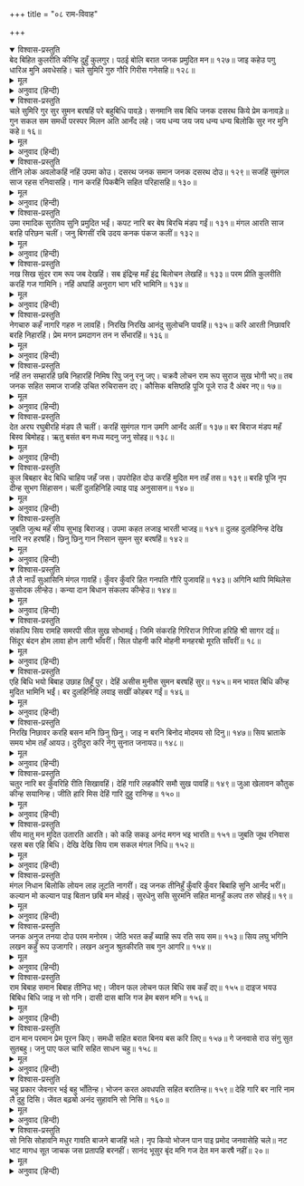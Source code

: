 +++
title = "०८ राम-विवाह"

+++


<details open><summary>विश्वास-प्रस्तुति</summary>
बेद बिहित कुलरीति कीन्हि दुहुँ कुलगुर।  
पठई बोलि बरात जनक प्रमुदित मन॥ १२७॥  
जाइ कहेउ पगु धारिअ मुनि अवधेसहि।  
चले सुमिरि गुरु गौरि गिरीस गनेसहि॥ १२८॥
</details>

<details><summary>मूल</summary>

बेद बिहित कुलरीति कीन्हि दुहुँ कुलगुर।  
पठई बोलि बरात जनक प्रमुदित मन॥ १२७॥  
जाइ कहेउ पगु धारिअ मुनि अवधेसहि।  
चले सुमिरि गुरु गौरि गिरीस गनेसहि॥ १२८॥
</details>

<details><summary>अनुवाद (हिन्दी)</summary>

वसिष्ठजी और शतानन्दजी दोनों कुलगुरुओंने वेदविहित कुलरीति सम्पन्न की तथा महाराज जनकने प्रमुदित मनसे बरातको बुला भेजा॥ १२७॥ [तब] शतानन्दमुनिने [जनवासेमें] जाकर अयोध्यापति (महाराज दशरथ)-से कहा—‘पधारिये’ और वे गुरु (वसिष्ठ), गौरी, शिवजी और गणेशजीको स्मरणकर चले॥ १२८॥
</details>

<details open><summary>विश्वास-प्रस्तुति</summary>
चले सुमिरि गुर सुर सुमन बरषहिं परे बहुबिधि पावड़े।  
सनमानि सब बिधि जनक दसरथ किये प्रेम कनावड़े॥  
गुन सकल सम समधी परस्पर मिलन अति आनँद लहे।  
जय धन्य जय जय धन्य धन्य बिलोकि सुर नर मुनि कहे॥ १६॥
</details>

<details><summary>मूल</summary>

चले सुमिरि गुर सुर सुमन बरषहिं परे बहुबिधि पावड़े।  
सनमानि सब बिधि जनक दसरथ किये प्रेम कनावड़े॥  
गुन सकल सम समधी परस्पर मिलन अति आनँद लहे।  
जय धन्य जय जय धन्य धन्य बिलोकि सुर नर मुनि कहे॥ १६॥
</details>

<details><summary>अनुवाद (हिन्दी)</summary>

महाराज दशरथ गुरु आदिको स्मरणकर चले; देवतालोग फूल बरसाने लगे और अनेक प्रकारके पाँवड़े पड़ने लगे। महाराज जनकने सब प्रकारसे सम्मानित कर श्रीदशरथजीको अपने प्रेमसे कृतज्ञ बना लिया। सब गुणोंमें तुल्य दोनों समधियोंने परस्पर मिलते समय अत्यन्त आनन्द प्राप्त किया। उन्हें देखकर देवता, मनुष्य और मुनिजन धन्य-धन्य कहते और जय-जयकार कर रहे हैं॥ १६॥
</details>

<details open><summary>विश्वास-प्रस्तुति</summary>
तीनि लोक अवलोकहिं नहिं उपमा कोउ।  
दसरथ जनक समान जनक दसरथ दोउ॥ १२९॥  
सजहिं सुमंगल साज रहस रनिवासहि।  
गान करहिं पिकबैनि सहित परिहासहि॥ १३०॥
</details>

<details><summary>मूल</summary>

तीनि लोक अवलोकहिं नहिं उपमा कोउ।  
दसरथ जनक समान जनक दसरथ दोउ॥ १२९॥  
सजहिं सुमंगल साज रहस रनिवासहि।  
गान करहिं पिकबैनि सहित परिहासहि॥ १३०॥
</details>

<details><summary>अनुवाद (हिन्दी)</summary>

तीनों लोकोंको देखते हैं; [परंतु] कहीं कोई उपमा नहीं मिलती। बस, महाराज दशरथ और जनकके समान तो जनक और दशरथ दो ही हैं॥ १२९॥ रनिवासमें बड़ा आनन्द है। सब लोग श्रेष्ठ मंगलसाज सजा रहे हैं और कोकिलबयनी कामिनियाँ परिहास करती हुई गान कर रही हैं॥ १३०॥
</details>

<details open><summary>विश्वास-प्रस्तुति</summary>
उमा रमादिक सुरतिय सुनि प्रमुदित भईं।  
कपट नारि बर बेष बिरचि मंडप गईं॥ १३१॥  
मंगल आरति साज बरहि परिछन चलीं।  
जनु बिगसीं रबि उदय कनक पंकज कलीं॥ १३२॥
</details>

<details><summary>मूल</summary>

उमा रमादिक सुरतिय सुनि प्रमुदित भईं।  
कपट नारि बर बेष बिरचि मंडप गईं॥ १३१॥  
मंगल आरति साज बरहि परिछन चलीं।  
जनु बिगसीं रबि उदय कनक पंकज कलीं॥ १३२॥
</details>

<details><summary>अनुवाद (हिन्दी)</summary>

उसे सुनकर पार्वतीजी, लक्ष्मीजी एवं अन्य देवताओंकी स्त्रियाँ आनन्दित हुईं और स्त्रियोंका सुन्दर छद्म-वेष बनाकर मंडपमें गयीं॥ १३१॥ वे मंगल आरती सजाकर दुलहेका परिछन करने चलीं, वे ऐसी प्रसन्न हो रही हैं मानो सोनेके कमलकी कलियाँ सूर्योदय होनेपर फूल उठी हों॥ १३२॥
</details>

<details open><summary>विश्वास-प्रस्तुति</summary>
नख सिख सुंदर राम रूप जब देखहिं।  
सब इंद्रिन्ह महँ इंद्र बिलोचन लेखहिं॥ १३३॥  
परम प्रीति कुलरीति करहिं गज गामिनि।  
नहिं अघाहिं अनुराग भाग भरि भामिनि॥ १३४॥
</details>

<details><summary>मूल</summary>

नख सिख सुंदर राम रूप जब देखहिं।  
सब इंद्रिन्ह महँ इंद्र बिलोचन लेखहिं॥ १३३॥  
परम प्रीति कुलरीति करहिं गज गामिनि।  
नहिं अघाहिं अनुराग भाग भरि भामिनि॥ १३४॥
</details>

<details><summary>अनुवाद (हिन्दी)</summary>

जब वे नखसे चोटीतक श्रीरामचन्द्रजीके सुन्दर रूपको देखती हैं, तब सभी इन्द्रियोंमें इन्द्रके-से नेत्रोंको ही श्रेष्ठ समझती हैं। (वे सोचती हैं जिस प्रकार इन्द्रके शरीरमें हजार नेत्र हैं, वैसे ही हमारे भी रोम-रोममें नेत्र होते तो श्रीरामचन्द्रजीकी अनुपम रूपसुधाका कुछ आस्वादन कर पातीं)॥ १३३॥ अनुराग एवं सौभाग्यसे भरी हुई वे गजगामिनी स्त्रियाँ परम प्रीतिपूर्वक कुलाचार करती हैं किंतु अघाती नहीं॥ १३४॥
</details>

<details open><summary>विश्वास-प्रस्तुति</summary>
नेगचारु कहँ नागरि गहरु न लावहिं।  
निरखि निरखि आनंदु सुलोचनि पावहिं॥ १३५॥  
करि आरती निछावरि बरहि निहारहिं।  
प्रेम मगन प्रमदागन तन न सँभारहिं॥ १३६॥
</details>

<details><summary>मूल</summary>

नेगचारु कहँ नागरि गहरु न लावहिं।  
निरखि निरखि आनंदु सुलोचनि पावहिं॥ १३५॥  
करि आरती निछावरि बरहि निहारहिं।  
प्रेम मगन प्रमदागन तन न सँभारहिं॥ १३६॥
</details>

<details><summary>अनुवाद (हिन्दी)</summary>

वे चतुरा स्त्रियाँ रीति-रस्ममें देरी नहीं लगातीं, बार-बार श्रीरघुनाथजीको देख करके सुलोचना स्त्रियाँ [महान्] आनन्दका अनुभव करती हैं॥ १३५॥ आरती और निछावर करके वे दुलहाको निरखती हैं और प्रेममें मग्न हो जानेसे वे प्रेम-मदसे छकी युवती स्त्रियाँ अपने शरीरको भी नहीं सँभाल पातीं॥ १३६॥
</details>

<details open><summary>विश्वास-प्रस्तुति</summary>
नहिं तन सम्हारहिं छबि निहारहिं निमिष रिपु जनु रनु जए।  
चक्रवै लोचन राम रूप सुराज सुख भोगी भए॥  
तब जनक सहित समाज राजहि उचित रुचिरासन दए।  
कौसिक बसिष्ठहि पूजि पूजे राउ दै अंबर नए॥ १७॥
</details>

<details><summary>मूल</summary>

नहिं तन सम्हारहिं छबि निहारहिं निमिष रिपु जनु रनु जए।  
चक्रवै लोचन राम रूप सुराज सुख भोगी भए॥  
तब जनक सहित समाज राजहि उचित रुचिरासन दए।  
कौसिक बसिष्ठहि पूजि पूजे राउ दै अंबर नए॥ १७॥
</details>

<details><summary>अनुवाद (हिन्दी)</summary>

वे अपने शरीरको नहीं सँभाल पातीं। भगवान् की शोभा [एकटक होकर] निहारती हैं। ऐसा जान पड़ता है, मानो उन्होंने पलकरूपी शत्रुओंको रणमें जीत लिया है। इससे उनके नेत्ररूपी चक्रवर्ती राम-छबिरूप सुराज्यके सुखके भोगी हुए हैं। तब जनकजीने समाजसहित महाराज दशरथको सुन्दर आसन दिये और कौशिकमुनि तथा वसिष्ठजीकी पूजा करके नवीन वस्त्र अर्पण कर महाराज दशरथकी पूजा की॥ १७॥
</details>

<details open><summary>विश्वास-प्रस्तुति</summary>
देत अरघ रघुबीरहि मंडप लै चलीं।  
करहिं सुमंगल गान उमगि आनँद अलीं॥ १३७॥  
बर बिराज मंडप महँ बिस्व बिमोहइ।  
ऋतु बसंत बन मध्य मदनु जनु सोहइ॥ १३८॥
</details>

<details><summary>मूल</summary>

देत अरघ रघुबीरहि मंडप लै चलीं।  
करहिं सुमंगल गान उमगि आनँद अलीं॥ १३७॥  
बर बिराज मंडप महँ बिस्व बिमोहइ।  
ऋतु बसंत बन मध्य मदनु जनु सोहइ॥ १३८॥
</details>

<details><summary>अनुवाद (हिन्दी)</summary>

[फिर जानकीजीकी कुछ] सखियाँ श्रीरामचन्द्रजीको अर्घ्य देती हुई मण्डपमें लिवा चलीं। वे आनन्दमें उमँगकर मनोहर मंगलगान करती हैं॥ १३७॥ दूल्हा राम मण्डपमें विराजमान हो संसारको विशेषरूपसे मोहित कर रहे हैं; वे ऐसे भले लगते हैं, मानो वसन्त-ऋतुमें कामदेव वनके मध्यमें शोभायमान हैं॥ १३८॥
</details>

<details open><summary>विश्वास-प्रस्तुति</summary>
कुल बिबहार बेद बिधि चाहिय जहँ जस।  
उपरोहित दोउ करहिं मुदित मन तहँ तस॥ १३९॥  
बरहि पूजि नृप दीन्ह सुभग सिंहासन।  
चलीं दुलहिनिहि ल्याइ पाइ अनुसासन॥ १४०॥
</details>

<details><summary>मूल</summary>

कुल बिबहार बेद बिधि चाहिय जहँ जस।  
उपरोहित दोउ करहिं मुदित मन तहँ तस॥ १३९॥  
बरहि पूजि नृप दीन्ह सुभग सिंहासन।  
चलीं दुलहिनिहि ल्याइ पाइ अनुसासन॥ १४०॥
</details>

<details><summary>अनुवाद (हिन्दी)</summary>

जहाँ जिस प्रकारकी वैदिक विधि और कुल-व्यवहारकी आवश्यकता होती है, वहाँ दोनों पुरोहित प्रसन्न-मनसे वैसा ही करते हैं॥ १३९॥ राजा जनकने वरका पूजन करके सुन्दर सिंहासन दिया और सखियाँ आज्ञा पा दुलहिनको लेकर चलीं॥ १४०॥
</details>

<details open><summary>विश्वास-प्रस्तुति</summary>
जुबति जुत्थ महँ सीय सुभाइ बिराजइ।  
उपमा कहत लजाइ भारती भाजइ॥ १४१॥  
दुलह दुलहिनिन्ह देखि नारि नर हरषहिं।  
छिनु छिनु गान निसान सुमन सुर बरषहिं॥ १४२॥
</details>

<details><summary>मूल</summary>

जुबति जुत्थ महँ सीय सुभाइ बिराजइ।  
उपमा कहत लजाइ भारती भाजइ॥ १४१॥  
दुलह दुलहिनिन्ह देखि नारि नर हरषहिं।  
छिनु छिनु गान निसान सुमन सुर बरषहिं॥ १४२॥
</details>

<details><summary>अनुवाद (हिन्दी)</summary>

स्त्रियोंके झुंडमें जानकीजी स्वभावसे ही शोभा पा रही हैं। सरस्वती उपमा कहनेमें लजाकर भाग जाती हैं॥ १४१॥ दुलहा और दुलहिनको देखकर स्त्री-पुरुष हर्षित होते हैं और क्षण-क्षणमें गीत गाते और नगारे बजाते हुए देवतालोग फूल बरसाते हैं॥ १४२॥
</details>

<details open><summary>विश्वास-प्रस्तुति</summary>
लै लै नाउँ सुआसिनि मंगल गावहिं।  
कुँवर कुँवरि हित गनपति गौरि पुजावहिं॥ १४३॥  
अगिनि थापि मिथिलेस कुसोदक लीन्हेउ।  
कन्या दान बिधान संकलप कीन्हेउ॥ १४४॥
</details>

<details><summary>मूल</summary>

लै लै नाउँ सुआसिनि मंगल गावहिं।  
कुँवर कुँवरि हित गनपति गौरि पुजावहिं॥ १४३॥  
अगिनि थापि मिथिलेस कुसोदक लीन्हेउ।  
कन्या दान बिधान संकलप कीन्हेउ॥ १४४॥
</details>

<details><summary>अनुवाद (हिन्दी)</summary>

सुवासिनियाँ दूल्हा और दुलहिनका नाम ले-लेकर मंगल गाती हैं और कुमार-कुमारीके कल्याणके लिये [उनसे] गणेशजी तथा पार्वतीजीकी पूजा कराती हैं॥ १४३॥ मिथिलापति (महाराज जनक)-ने अग्नि-स्थापन करके कुश और जल लिया तथा कन्या-दानकी विधिके लिये संकल्प किया॥ १४४॥
</details>

<details open><summary>विश्वास-प्रस्तुति</summary>
संकल्पि सिय रामहि समरपी सील सुख सोभामई।  
जिमि संकरहि गिरिराज गिरिजा हरिहि श्री सागर दई॥  
सिंदूर बंदन होम लावा होन लागी भाँवरीं।  
सिल पोहनी करि मोहनी मनहरॺो मूरति साँवरीं॥ १८॥
</details>

<details><summary>मूल</summary>

संकल्पि सिय रामहि समरपी सील सुख सोभामई।  
जिमि संकरहि गिरिराज गिरिजा हरिहि श्री सागर दई॥  
सिंदूर बंदन होम लावा होन लागी भाँवरीं।  
सिल पोहनी करि मोहनी मनहरॺो मूरति साँवरीं॥ १८॥
</details>

<details><summary>अनुवाद (हिन्दी)</summary>

महाराज जनकने संकल्प करके शील, सुख और शोभामयी श्रीजानकीजी भगवान् रामको समर्पण कर दीं-[ठीक उसी तरह] जैसे गिरिराज हिमवान् ने शंकरजीको पार्वतीजी और सागरने भगवान् श्रीहरिको लक्ष्मीजी समर्पण की थीं। सिंदूर-वन्दन तथा लाजाहोमकी विधि सम्पन्न करके भाँवर होने लगी। फिर सिलपोहनी (अश्मारोहण) विधि की गयी। [उस समय] भगवान् की मन-मोहिनी साँवली मूर्तिने सबके मन हर लिये॥ १८॥
</details>

<details open><summary>विश्वास-प्रस्तुति</summary>
एहि बिधि भयो बिबाह उछाह तिहूँ पुर।  
देहिं असीस मुनीस सुमन बरषहिं सुर॥ १४५॥  
मन भावत बिधि कीन्ह मुदित भामिनि भईं।  
बर दुलहिनिहि लवाइ सखीं कोहबर गईं॥ १४६॥
</details>

<details><summary>मूल</summary>

एहि बिधि भयो बिबाह उछाह तिहूँ पुर।  
देहिं असीस मुनीस सुमन बरषहिं सुर॥ १४५॥  
मन भावत बिधि कीन्ह मुदित भामिनि भईं।  
बर दुलहिनिहि लवाइ सखीं कोहबर गईं॥ १४६॥
</details>

<details><summary>अनुवाद (हिन्दी)</summary>

इस प्रकार विवाह-संस्कार सम्पन्न हुआ और तीनों लोकमें आनन्द छा गया। मुनीश्वर आशीर्वाद देते हैं और देवता फूल बरसाते हैं॥ १४५॥ विधाताने जो कुछ हमारे मनको प्रिय लगता था, वही कर दिया—यह सोचकर [सभी] स्त्रियाँ आनन्दित हुईं और फिर [जानकीजी] सखियाँ दूल्हा और दुलहिनको लेकर कोहबर (कुलदेवताके स्थान)-में गयीं॥ १४६॥
</details>

<details open><summary>विश्वास-प्रस्तुति</summary>
निरखि निछावर करहि बसन मनि छिनु छिनु।  
जाइ न बरनि बिनोद मोदमय सो दिनु॥ १४७॥  
सिय भ्राताके समय भोम तहँ आयउ।  
दुरीदुरा करि नेगु सुनात जनायउ॥ १४८॥
</details>

<details><summary>मूल</summary>

निरखि निछावर करहि बसन मनि छिनु छिनु।  
जाइ न बरनि बिनोद मोदमय सो दिनु॥ १४७॥  
सिय भ्राताके समय भोम तहँ आयउ।  
दुरीदुरा करि नेगु सुनात जनायउ॥ १४८॥
</details>

<details><summary>अनुवाद (हिन्दी)</summary>

उन्हें निरख-निरखकर वे क्षण-क्षणमें वस्त्र और मणियाँ निछावर करती हैं। विनोद और आनन्दसे पूर्ण उस दिनका वर्णन नहीं किया जा सकता॥ १४७॥ जिस समय जानकीजीके भाईकी आवश्यकता हुई, उस समय वहाँ [पृथ्वीका पुत्र] मंगलग्रह [स्वयं] आया और अपनेको छिपाकर सब रीति-रस्म करके अपना सुन्दर सम्बन्ध जनाया॥ १४८॥
</details>

<details open><summary>विश्वास-प्रस्तुति</summary>
चतुर नारि बर कुँवरिहि रीति सिखावहिं।  
देहिं गारि लहकौरि समौ सुख पावहिं॥ १४९॥  
जुआ खेलावन कौतुक कीन्ह सयानिन्ह।  
जीति हारि मिस देहिं गारि दुहु रानिन्ह॥ १५०॥
</details>

<details><summary>मूल</summary>

चतुर नारि बर कुँवरिहि रीति सिखावहिं।  
देहिं गारि लहकौरि समौ सुख पावहिं॥ १४९॥  
जुआ खेलावन कौतुक कीन्ह सयानिन्ह।  
जीति हारि मिस देहिं गारि दुहु रानिन्ह॥ १५०॥
</details>

<details><summary>अनुवाद (हिन्दी)</summary>

चतुर स्त्रियाँ वर और दुलहिनको कुलरीति सिखाती हैं और लहकौरीकी विधिके समय गाली गाकर सुख मानती हैं॥ १४९॥ जुआ खेलानेमें चतुर स्त्रियोंने बड़ा कौतुक किया। वे हार-जीतका बहाना करके [कौसल्या और सुनयना] दोनों रानियोंको गाली देती थीं॥ १५०॥
</details>

<details open><summary>विश्वास-प्रस्तुति</summary>
सीय मातु मन मुदित उतारति आरति।  
को कहि सकइ अनंद मगन भइ भारति॥ १५१॥  
जुबति जूथ रनिवास रहस बस एहि बिधि।  
देखि देखि सिय राम सकल मंगल निधि॥ १५२॥
</details>

<details><summary>मूल</summary>

सीय मातु मन मुदित उतारति आरति।  
को कहि सकइ अनंद मगन भइ भारति॥ १५१॥  
जुबति जूथ रनिवास रहस बस एहि बिधि।  
देखि देखि सिय राम सकल मंगल निधि॥ १५२॥
</details>

<details><summary>अनुवाद (हिन्दी)</summary>

जानकीजीकी माता मनमें आनन्दित हो आरती उतारती हैं। उस आनन्दको कौन कह सकता है। उस समय सरस्वती भी आनन्दमग्न हो रही हैं॥ १५१॥ इस प्रकार युवतियोंका झुंड और [सम्पूर्ण] रनिवास समस्त मंगलोंकी खानि श्रीराम-जानकीको देख-देखकर आनन्दके वशीभूत हो रहा है॥ १५२॥
</details>

<details open><summary>विश्वास-प्रस्तुति</summary>
मंगल निधान बिलोकि लोयन लाह लूटति नागरीं।  
दइ जनक तीनिहुँ कुँवरि कुँवर बिबाहि सुनि आनँद भरीं॥  
कल्यान मो कल्यान पाइ बितान छबि मन मोहई।  
सुरधेनु ससि सुरमनि सहित मानहुँ कलप तरु सोहई॥ १९॥
</details>

<details><summary>मूल</summary>

मंगल निधान बिलोकि लोयन लाह लूटति नागरीं।  
दइ जनक तीनिहुँ कुँवरि कुँवर बिबाहि सुनि आनँद भरीं॥  
कल्यान मो कल्यान पाइ बितान छबि मन मोहई।  
सुरधेनु ससि सुरमनि सहित मानहुँ कलप तरु सोहई॥ १९॥
</details>

<details><summary>अनुवाद (हिन्दी)</summary>

मंगलनिधि श्रीराम-जानकीजीको देखकर चतुर स्त्रियाँ नेत्रोंका लाभ लूट रही हैं। महाराज जनकने [सीताजीके सिवा अपनी और भी] तीनों कुमारियोंको (अन्य तीनों) कुमारोंके साथ ब्याह दिया। यह सुनकर सारी प्रजा आनन्दसे भर गयी। इस प्रकार मंगलमें मंगल पाकर मण्डपकी शोभा मनको मोहने लगी। तीनों जोड़ियोंके साथ वह ऐसा लगता था मानो कामधेनु, चन्द्रमा और चिन्तामणिके सहित कल्पवृक्ष सुशोभित हो॥ १९॥
</details>

<details open><summary>विश्वास-प्रस्तुति</summary>
जनक अनुज तनया दोउ परम मनोरम।  
जेठि भरत कहँ ब्याहि रूप रति सय सम॥ १५३॥  
सिय लघु भगिनि लखन कहुँ रूप उजागरि।  
लखन अनुज श्रुतकीरति सब गुन आगरि॥ १५४॥
</details>

<details><summary>मूल</summary>

जनक अनुज तनया दोउ परम मनोरम।  
जेठि भरत कहँ ब्याहि रूप रति सय सम॥ १५३॥  
सिय लघु भगिनि लखन कहुँ रूप उजागरि।  
लखन अनुज श्रुतकीरति सब गुन आगरि॥ १५४॥
</details>

<details><summary>अनुवाद (हिन्दी)</summary>

महाराज जनकके छोटे भाई (कुशध्वज)-की जो परम सुन्दरी कन्याएँ थीं, उनमें बड़ी (माण्डवी)-का विवाह भरतजीके साथ हुआ, जो सुन्दरतामें सैकड़ों रतियोंके समान थी॥ १५३॥ जानकीजीकी छोटी बहिन (उर्मिला), लक्ष्मणजीको ब्याही गयी जो रूपके कारण अत्यन्त प्रसिद्ध थी; और लक्ष्मणजीके छोटे भाई शत्रुघ्नजीका विवाह श्रुतिकीर्तिसे हुआ, जो सब गुणोंकी खानि थी॥ १५४॥
</details>

<details open><summary>विश्वास-प्रस्तुति</summary>
राम बिबाह समान बिबाह तीनिउ भए।  
जीवन फल लोचन फल बिधि सब कहँ दए॥ १५५॥  
दाइज भयउ बिबिध बिधि जाइ न सो गनि।  
दासी दास बाजि गज हेम बसन मनि॥ १५६॥
</details>

<details><summary>मूल</summary>

राम बिबाह समान बिबाह तीनिउ भए।  
जीवन फल लोचन फल बिधि सब कहँ दए॥ १५५॥  
दाइज भयउ बिबिध बिधि जाइ न सो गनि।  
दासी दास बाजि गज हेम बसन मनि॥ १५६॥
</details>

<details><summary>अनुवाद (हिन्दी)</summary>

श्रीरामचन्द्रजीके विवाहके समान ही [अन्य] तीनों विवाह [भी] हुए। इस प्रकार विधातानेसभीको जीवनका फल और नेत्रोंका फल दिया॥ १५५॥ दासी-दास, घोड़े-हाथी, सोना-वस्त्र और मणि इत्यादि अनेक प्रकारका दहेज दिया गया, जिसका वर्णन नहीं किया जा सकता॥ १५६॥
</details>

<details open><summary>विश्वास-प्रस्तुति</summary>
दान मान परमान प्रेम पूरन किए।  
समधी सहित बरात बिनय बस करि लिए॥ १५७॥  
गे जनवासे राउ संगु सुत सुतबहु।  
जनु पाए फल चारि सहित साधन चहु॥ १५८॥
</details>

<details><summary>मूल</summary>

दान मान परमान प्रेम पूरन किए।  
समधी सहित बरात बिनय बस करि लिए॥ १५७॥  
गे जनवासे राउ संगु सुत सुतबहु।  
जनु पाए फल चारि सहित साधन चहु॥ १५८॥
</details>

<details><summary>अनुवाद (हिन्दी)</summary>

दान, आदर-सत्कार और परले-सिरेके प्रेमद्वारा महाराज जनकने सबको परितृप्त कर दिया और सारी बरातके सहित समधी (दशरथजी)-को विनयपूर्वक अपने वशीभूत कर लिया॥ १५७॥ फिर महाराज संगमें पुत्र और पुत्रवधुओंको लेकर जनवासेमें गये; [ऐसा लगता था] मानो उन्होंने चारों साधनोंके सहित चारों फल (अर्थ, धर्म, काम, मोक्ष) प्राप्त कर लिये॥ १५८॥
</details>

<details open><summary>विश्वास-प्रस्तुति</summary>
चहु प्रकार जेवनार भई बहु भाँतिन्ह।  
भोजन करत अवधपति सहित बरातिन्ह॥ १५९॥  
देहि गारि बर नारि नाम लै दुहु दिसि।  
जेंवत बढ़ॺो अनंद सुहावनि सो निसि॥ १६०॥
</details>

<details><summary>मूल</summary>

चहु प्रकार जेवनार भई बहु भाँतिन्ह।  
भोजन करत अवधपति सहित बरातिन्ह॥ १५९॥  
देहि गारि बर नारि नाम लै दुहु दिसि।  
जेंवत बढ़ॺो अनंद सुहावनि सो निसि॥ १६०॥
</details>

<details><summary>अनुवाद (हिन्दी)</summary>

तरह-तरहसे (भक्ष्य, भोज्य, चोष्य, लेह्य—) चारों प्रकारका भोजन बनाया गया; बरातियोंके सहित महाराज दशरथ भोजन करने लगे॥ १५९॥ सुन्दरी स्त्रियाँ दोनों ओरके नाम ले-लेकर गालियाँ गाने लगीं, भोजन करते समय उनके हृदयमें आनन्दकी बाढ़ आ गयी; इससे वह रात्रि बड़ी ही सुहावनी जान पड़ती थी॥ १६०॥
</details>

<details open><summary>विश्वास-प्रस्तुति</summary>
सो निसि सोहावनि मधुर गावति बाजने बाजहिं भले।  
नृप कियो भोजन पान पाइ प्रमोद जनवासेहि चले॥  
नट भाट मागध सूत जाचक जस प्रतापहि बरनहीं।  
सानंद भूसुर बृंद मनि गज देत मन करषै नहीं॥ २०॥
</details>

<details><summary>मूल</summary>

सो निसि सोहावनि मधुर गावति बाजने बाजहिं भले।  
नृप कियो भोजन पान पाइ प्रमोद जनवासेहि चले॥  
नट भाट मागध सूत जाचक जस प्रतापहि बरनहीं।  
सानंद भूसुर बृंद मनि गज देत मन करषै नहीं॥ २०॥
</details>

<details><summary>अनुवाद (हिन्दी)</summary>

वह रात्रि बड़ी सुहावनी हो गयी। स्त्रियाँ मधुर गान करती थीं। अच्छे-अच्छे बाजे बज रहे थे। इस प्रकार भोजन-पानसे निवृत्त हो महाराज आनन्द प्राप्तकर जनवासेको चले। नट, भाट, मागध, सूत और याचकगण महाराजके सुयश और प्रतापका वर्णन कर रहे थे और ब्राह्मणवृन्दको आनन्दपूर्वक मणि और हाथी आदि देते-देते उनका मन हटता न था, अर्थात् बराबर देते ही रहनेकी इच्छा होती थी॥ २०॥
</details>
